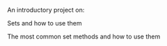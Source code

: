 An introductory project on:

Sets and how to use them

The most common set methods and how to use them
